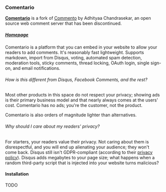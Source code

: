 ### Comentario

**[Comentario](https://comentario.app)** is a fork of [Commento](https://gitlab.com/commento/commento) by Adhityaa Chandrasekar, an open source web comment server that has been discontinued.

##### [Homepage](https://comentario.app)

Comentario is a platform that you can embed in your website to allow your readers to add comments. It's reasonably fast lightweight. Supports markdown, import from Disqus, voting, automated spam detection, moderation tools, sticky comments, thread locking, OAuth login, single sign-on, and email notifications.

###### How is this different from Disqus, Facebook Comments, and the rest?

Most other products in this space do not respect your privacy; showing ads is their primary business model and that nearly always comes at the users' cost. Comentario has no ads; you're the customer, not the product.

Comentario is also orders of magnitude lighter than alternatives.

###### Why should I care about my readers' privacy?

For starters, your readers value their privacy. Not caring about them is disrespectful, and you will end up alienating your audience; they won't come back. Disqus still isn't GDPR-compliant (according to their <a href="https://help.disqus.com/terms-and-policies/privacy-faq" title="At the time of writing (28 December 2018)" rel="nofollow">privacy policy</a>). Disqus adds megabytes to your page size; what happens when a random third-party script that is injected into your website turns malicious?

#### Installation

TODO
